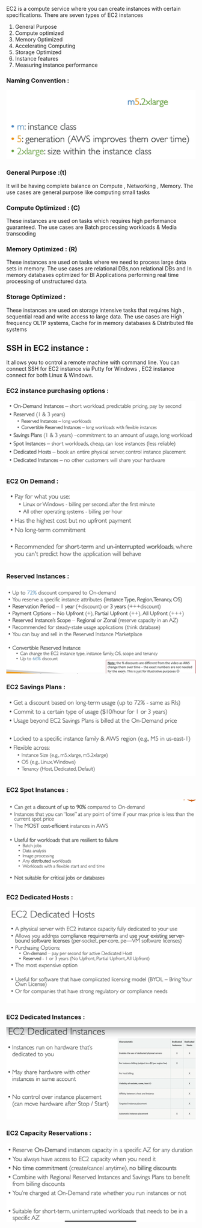 EC2 is a compute service where you can create instances with certain specifications.
There are seven types of EC2 instances 
1. General Purpose
2. Compute optimized
3. Memory Optimized
4. Accelerating Computing
5. Storage Optimized
6. Instance features
7. Measuring instance performance

### Naming Convention :

![naming](https://github.com/arjun1131/AWS-SAA-C-03-Notes/blob/main/AWS%20Images/EC2%20naming.png)

### General Purpose :(t)
It will be having complete balance on Compute , Networking , Memory.
The use cases are general purpose like computing small tasks

### Compute Optimized : (C)
These instances are used on tasks which requires high performance guaranteed. 
The use cases are Batch processing workloads & Media transcoding

### Memory Optimized : (R)
These instances are used on tasks where we need to process large data sets in memory.
The use cases are relational DBs,non relational DBs and In memory databases optimized for BI
Applications performing real time processing of unstructured data.

### Storage Optimized :
These instances are used on storage intensive tasks that requires high , sequential read and write access to large data.
The use cases are High frequency OLTP systems, Cache for in memory databases & Distributed file systems

## SSH in EC2 instance :

It allows you to ocntrol a remote machine with command line.
You can connect SSH for EC2 instance via Putty for Windows , EC2 instance connect for both Linux & Windows.

### EC2 instance purchasing options :

![EC2 Purchase](https://github.com/arjun1131/AWS-SAA-C-03-Notes/blob/main/AWS%20Images/EC2%20Purchase.PNG)

### EC2 On Demand :

![On Demand](https://github.com/arjun1131/AWS-SAA-C-03-Notes/blob/main/AWS%20Images/EC2%20On%20Demand.PNG)

### Reserved Instances :

![Reserved](https://github.com/arjun1131/AWS-SAA-C-03-Notes/blob/main/AWS%20Images/EC2%20Reserved.PNG)

### EC2 Savings Plans :

![Savings](https://github.com/arjun1131/AWS-SAA-C-03-Notes/blob/main/AWS%20Images/EC2%20Savings.PNG)

### EC2 Spot Instances :

![Spot](https://github.com/arjun1131/AWS-SAA-C-03-Notes/blob/main/AWS%20Images/EC2%20Spot%20Instances.PNG)

### EC2 Dedicated Hosts :

![Dedicated Host](https://github.com/arjun1131/AWS-SAA-C-03-Notes/blob/main/AWS%20Images/EC2%20Dedicated%20Host.PNG)

### EC2 Dedicated Instances :

![Dedicated instance](https://github.com/arjun1131/AWS-SAA-C-03-Notes/blob/main/AWS%20Images/EC2%20Dedicated%20Instances.PNG)

### EC2 Capacity Reservations :

![Capacity Reservations](https://github.com/arjun1131/AWS-SAA-C-03-Notes/blob/main/AWS%20Images/EC2%20Capacity%20Reservations.PNG)
